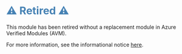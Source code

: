 <h1 style="color: steelblue;">⚠️ Retired ⚠️</h1>

This module has been retired without a replacement module in Azure Verified Modules (AVM).

For more information, see the informational notice [here](https://github.com/Azure/bicep-registry-modules?tab=readme-ov-file#%EF%B8%8F-upcoming-changes-%EF%B8%8F).
